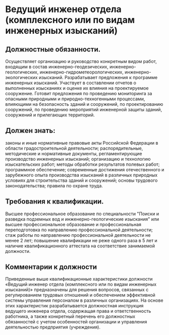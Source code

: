 # Ведущий инженер отдела (комплексного или по видам инженерных изысканий)

## Должностные обязанности.
Осуществляет организацию и руководство конкретным
видом работ, входящим в состав инженерно-геодезических, инженерно-
геологических, инженерно-гидрометеорологических, инженерно-экологических
изысканий. Разрабатывает предложения к программе инженерных изысканий.
Участвует в составлении отчетов о выполненных изысканиях и оценке их влияния
на проектируемое сооружение. Готовит предложения по проведению мониторинга за
опасными природными и природно-техногенными процессами, влияющими на
безопасность зданий и сооружений, по проектированию сооружений, по проведению
мероприятий инженерной защиты зданий, сооружений и прилегающих территорий.

## Должен знать:
законы и иные нормативные правовые акты Российской Федерации
в области градостроительной деятельности; распорядительные, методические и
нормативные документы, регламентирующие производство инженерных изысканий;
организацию и технологию изыскательских работ; методы обработки результатов
полевых работ; программное обеспечение; современные достижения отечественного
и зарубежного опыта производства изысканий в различных природных условиях для
строительства зданий и сооружений; основы трудового законодательства; правила
по охране труда.

## Требования к квалификации.
Высшее профессиональное образование по
специальности "Поиски и разведка подземных вод и инженерно-геологические
изыскания" или высшее профессиональное образование и профессиональная
переподготовка по направлению профессиональной деятельности; стаж работы по
направлению профессиональной деятельности не менее 2 лет; повышение
квалификации не реже одного раза в 5 лет и наличие квалификационного аттестата
на соответствие занимаемой должности.

## Комментарии к должности

Приведенные выше квалификационные характеристики должности «Ведущий инженер
отдела (комплексного или по видам инженерных изысканий)» предназначены для
решения вопросов, связанных с регулированием трудовых отношений и обеспечением
эффективной системы управления персоналом в различных организациях. На основе
этих характеристик разрабатывается должностная инструкция ведущего инженера
отдела, содержащая права и ответственность работника, а также конкретный
перечень его должностных обязанностей с учетом особенностей организации и
управления деятельностью предприятия (учреждения).

